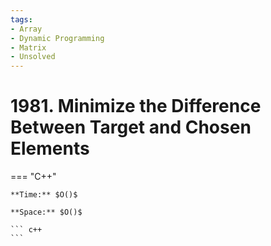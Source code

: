 ```yaml
---
tags:
- Array
- Dynamic Programming
- Matrix
- Unsolved
---
```



# 1981. Minimize the Difference Between Target and Chosen Elements

=== "C++"

    **Time:** $O()$

    **Space:** $O()$

    ``` c++
    ```